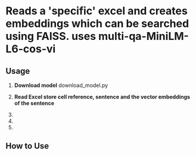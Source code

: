 # Reads a 'specific' excel and creates embeddings which can be searched using FAISS. uses multi-qa-MiniLM-L6-cos-vi

## Usage

1. **Download model**
download_model.py
   
2. **Read Excel store cell reference, sentence and the vector embeddings of the sentence**

3. 

4. 

5. 

## How to Use

